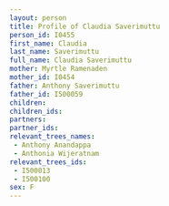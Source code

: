 ```yaml
---
layout: person
title: Profile of Claudia Saverimuttu
person_id: I0455
first_name: Claudia
last_name: Saverimuttu
full_name: Claudia Saverimuttu
mother: Myrtle Ramenaden
mother_id: I0454
father: Anthony Saverimuttu
father_id: I500059
children:
children_ids:
partners:
partner_ids:
relevant_trees_names:
 - Anthony Anandappa
 - Anthonia Wijeratnam
relevant_trees_ids:
 - I500013
 - I500100
sex: F
---
```


